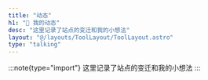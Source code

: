 ```yaml
---
title: "动态"
h1: "🌟 我的动态"
desc: "这里记录了站点的变迁和我的小想法"
layout: "@/layouts/ToolLayout/ToolLayout.astro"
type: "talking"
---
```


:::note{type="import"}
这里记录了站点的变迁和我的小想法
:::
